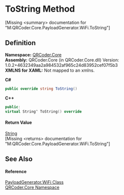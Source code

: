 # ToString Method


\[Missing &lt;summary&gt; documentation for "M:QRCoder.Core.PayloadGenerator.WiFi.ToString"\]



## Definition
**Namespace:** <a href="N_QRCoder_Core.md">QRCoder.Core</a>  
**Assembly:** QRCoder.Core (in QRCoder.Core.dll) Version: 1.0.2+4632349aa2a984532af965c24d83952cef07f5b3  
**XMLNS for XAML:** Not mapped to an xmlns.

**C#**
``` C#
public override string ToString()
```
**C++**
``` C++
public:
virtual String^ ToString() override
```



#### Return Value
<a href="https://learn.microsoft.com/dotnet/api/system.string" target="_blank" rel="noopener noreferrer">String</a>  
\[Missing &lt;returns&gt; documentation for "M:QRCoder.Core.PayloadGenerator.WiFi.ToString"\]

## See Also


#### Reference
<a href="T_QRCoder_Core_PayloadGenerator_WiFi.md">PayloadGenerator.WiFi Class</a>  
<a href="N_QRCoder_Core.md">QRCoder.Core Namespace</a>  
